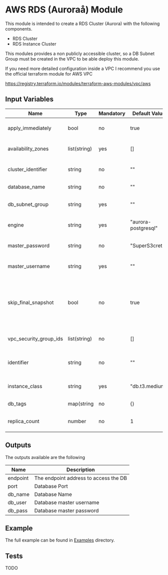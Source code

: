 # AWS RDS (Auroraå) Module

This module is intended to create a RDS Cluster (Aurora) with the following components.

* RDS Cluster
* RDS Instance Cluster

This modules provides a non publicly accessible cluster, so a DB Subnet Group must be created in the VPC to be able deploy this module.

If you need more detailed configuration inside a VPC I recommend you use the official terraform module for AWS VPC

https://registry.terraform.io/modules/terraform-aws-modules/vpc/aws

## Input Variables

|Name|Type|Mandatory|Default Value|Description|
|----|----|---------|-------------|-----------|
|apply_immediately|bool|no|true|Apply changes immediately|
|availability_zones|list(string)|yes|[]|List of availability zones|
|cluster_identifier|string|no|""|String to identify the DB Cluster|
|database_name|string|no|""|Database Name|
|db_subnet_group|string|yes|""|DB Subnet Group Name|
|engine|string|yes|"aurora-postgresql"|Postgresql, Mysql, Aurora|
|master_password|string|no|"SuperS3cret"|Database master password|
|master_username|string|yes|""|Database master username|
|skip_final_snapshot|bool|no|true|If set false the final snapshot need to be removed before remove the cluster|
|vpc_security_group_ids|list(string)|no|[]|List of VPC security group ids|
|identifier|string|no|""|Identifier for the DB instance in the cluster|
|instance_class|string|yes|"db.t3.medium"|Database Instance size|
|db_tags|map(string|no|{}|Database tags|
|replica_count|number|no|1|Number of replicas in the cluster|



## Outputs

The outputs available are the following

|Name|Description|
|----|-----------|
|endpoint|The endpoint address to access the DB|
|port|Database Port|
|db_name|Database Name|
|db_user|Database master username|
|db_pass|Database master password|


## Example

The full example can be found in [Examples](./examples) directory.

## Tests

TODO